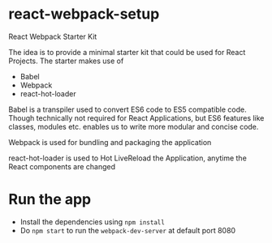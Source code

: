 # react-webpack-setup
React Webpack Starter Kit

The idea is to provide a minimal starter kit that could be used for React Projects. The starter makes use of 
* Babel
* Webpack
* react-hot-loader

Babel is a transpiler used to convert ES6 code to ES5 compatible code. Though technically not required for React Applications,
but ES6 features like classes, modules etc. enables us to write more modular and concise code.

Webpack is used for bundling and packaging the application

react-hot-loader is used to Hot LiveReload the Application, anytime the React components are changed

# Run the app
* Install the dependencies using `npm install`
* Do `npm start` to run the `webpack-dev-server` at default port 8080
